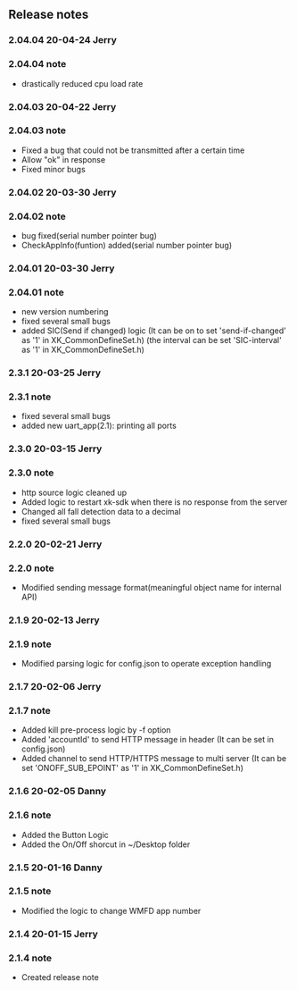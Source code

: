 ## Release notes

### 2.04.04   20-04-24    Jerry
### 2.04.04   note
* drastically reduced cpu load rate


### 2.04.03   20-04-22    Jerry
### 2.04.03   note
* Fixed a bug that could not be transmitted after a certain time
* Allow "ok" in response
* Fixed minor bugs 


### 2.04.02   20-03-30    Jerry
### 2.04.02   note
* bug fixed(serial number pointer bug)
* CheckAppInfo(funtion) added(serial number pointer bug)


### 2.04.01   20-03-30    Jerry
### 2.04.01   note
* new version numbering
* fixed several small bugs
* added SIC(Send if changed) logic (It can be on to set 'send-if-changed' as '1' in XK_CommonDefineSet.h)
  (the interval can be set 'SIC-interval' as '1' in XK_CommonDefineSet.h) 


### 2.3.1   20-03-25    Jerry
### 2.3.1   note
* fixed several small bugs
* added new uart_app(2.1): printing all ports


### 2.3.0   20-03-15    Jerry
### 2.3.0   note
* http source logic cleaned up
* Added logic to restart xk-sdk when there is no response from the server
* Changed all fall detection data to a decimal
* fixed several small bugs


### 2.2.0   20-02-21    Jerry
### 2.2.0   note
* Modified sending message format(meaningful object name for internal API)


### 2.1.9   20-02-13    Jerry
### 2.1.9   note
* Modified parsing logic for config.json to operate exception handling


### 2.1.7   20-02-06    Jerry
### 2.1.7   note
* Added kill pre-process logic by -f option
* Added 'accountId' to send HTTP message in header (It can be set in config.json)
* Added channel to send HTTP/HTTPS message to multi server (It can be set 'ONOFF_SUB_EPOINT' as '1' in XK_CommonDefineSet.h)


### 2.1.6   20-02-05    Danny
### 2.1.6   note
* Added the Button Logic
* Added the On/Off shorcut in ~/Desktop folder


### 2.1.5   20-01-16    Danny
### 2.1.5   note
* Modified the logic to change WMFD app number 


### 2.1.4   20-01-15    Jerry
### 2.1.4   note
* Created release note 